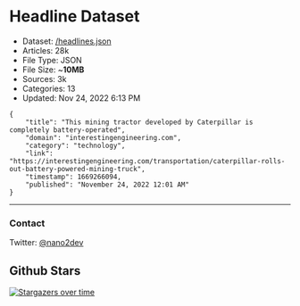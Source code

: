 # Headline Dataset

- Dataset: [/headlines.json](https://raw.githubusercontent.com/fwd/news/master/headlines.json) 
- Articles: 28k
- File Type: JSON
- File Size: ~**10MB**
- Sources: 3k
- Categories: 13
- Updated: Nov 24, 2022 6:13 PM

```
{
    "title": "This mining tractor developed by Caterpillar is completely battery-operated",
    "domain": "interestingengineering.com",
    "category": "technology",
    "link": "https://interestingengineering.com/transportation/caterpillar-rolls-out-battery-powered-mining-truck",
    "timestamp": 1669266094,
    "published": "November 24, 2022 12:01 AM"
}
```

---

### Contact 

Twitter: [@nano2dev](https://twitter.com/nano2dev)

## Github Stars

[![Stargazers over time](https://starchart.cc/fwd/news.svg)](https://starchart.cc/fwd/news)
